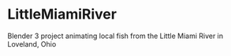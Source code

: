 # LittleMiamiRiver
Blender 3 project animating local fish from the Little Miami River in Loveland, Ohio

